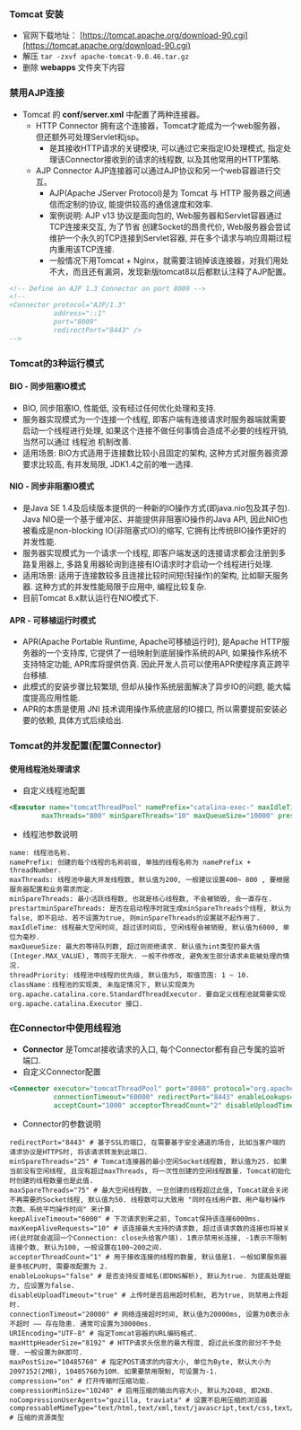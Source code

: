 ### Tomcat 安装
- 官网下载地址： [https://tomcat.apache.org/download-90.cgi](https://tomcat.apache.org/download-90.cgi)
- 解压 `tar -zxvf apache-tomcat-9.0.46.tar.gz`
- 删除 **webapps** 文件夹下内容

### 禁用AJP连接

- Tomcat 的 **conf/server.xml** 中配置了两种连接器。
  - HTTP Connector 拥有这个连接器，Tomcat才能成为一个web服务器，但还额外可处理Servlet和jsp。
    - 是其接收HTTP请求的关键模块, 可以通过它来指定IO处理模式, 指定处理该Connector接收到的请求的线程数, 以及其他常用的HTTP策略.
  - AJP Connector AJP连接器可以通过AJP协议和另一个web容器进行交互。
    - AJP(Apache JServer Protocol)是为 Tomcat 与 HTTP 服务器之间通信而定制的协议, 能提供较高的通信速度和效率.
    - 案例说明: AJP v13 协议是面向包的, Web服务器和Servlet容器通过TCP连接来交互, 为了节省 创建Socket的昂贵代价, Web服务器会尝试维护一个永久的TCP连接到Servlet容器, 并在多个请求与响应周期过程内重用该TCP连接.
    - 一般情况下用Tomcat + Nginx，就需要注销掉该连接器，对我们用处不大，而且还有漏洞，发现新版tomcat8以后都默认注释了AJP配置。

```xml
<!-- Define an AJP 1.3 Connector on port 8009 -->
<!--
<Connector protocol="AJP/1.3"
           address="::1"
           port="8009"
           redirectPort="8443" />
-->
```

### Tomcat的3种运行模式
#### BIO - 同步阻塞IO模式
- BIO, 同步阻塞IO, 性能低, 没有经过任何优化处理和支持.
- 服务器实现模式为一个连接一个线程, 即客户端有连接请求时服务器端就需要启动一个线程进行处理, 如果这个连接不做任何事情会造成不必要的线程开销, 当然可以通过 线程池 机制改善.
- 适用场景: BIO方式适用于连接数比较小且固定的架构, 这种方式对服务器资源要求比较高, 有并发局限, JDK1.4之前的唯一选择.

#### NIO - 同步非阻塞IO模式
- 是Java SE 1.4及后续版本提供的一种新的IO操作方式(即java.nio包及其子包). Java NIO是一个基于缓冲区、并能提供非阻塞IO操作的Java API, 因此NIO也被看成是non-blocking IO(非阻塞式IO)的缩写, 它拥有比传统BIO操作更好的并发性能.
- 服务器实现模式为一个请求一个线程, 即客户端发送的连接请求都会注册到多路复用器上, 多路复用器轮询到连接有IO请求时才启动一个线程进行处理.
- 适用场景: 适用于连接数较多且连接比较时间短(轻操作)的架构, 比如聊天服务器. 这种方式的并发性能局限于应用中, 编程比较复杂.
- 目前Tomcat 8.x默认运行在NIO模式下.

#### APR - 可移植运行时模式
- APR(Apache Portable Runtime, Apache可移植运行时), 是Apache HTTP服务器的一个支持库, 它提供了一组映射到底层操作系统的API, 如果操作系统不支持特定功能, APR库将提供仿真. 因此开发人员可以使用APR使程序真正跨平台移植.
- 此模式的安装步骤比较繁琐, 但却从操作系统层面解决了异步IO的问题, 能大幅度提高应用性能.
- APR的本质是使用 JNI 技术调用操作系统底层的IO接口, 所以需要提前安装必要的依赖, 具体方式后续给出.

### Tomcat的并发配置(配置Connector)
#### 使用线程池处理请求
- 自定义线程池配置

```xml
<Executor name="tomcatThreadPool" namePrefix="catalina-exec-" maxIdleTime="60000"
        maxThreads="800" minSpareThreads="10" maxQueueSize="10000" prestartminSpareThreads="true"/>
```

- 线程池参数说明

```text
name: 线程池名称.
namePrefix: 创建的每个线程的名称前缀, 单独的线程名称为 namePrefix + threadNumber.
maxThreads: 线程池中最大并发线程数, 默认值为200, 一般建议设置400~ 800 , 要根据服务器配置和业务需求而定.
minSpareThreads: 最小活跃线程数, 也就是核心线程数, 不会被销毁, 会一直存在.
prestartminSpareThreads: 是否在启动程序时就生成minSpareThreads个线程, 默认为false, 即不启动. 若不设置为true, 则minSpareThreads的设置就不起作用了.
maxIdleTime: 线程最大空闲时间, 超过该时间后, 空闲线程会被销毁, 默认值为6000, 单位为毫秒.
maxQueueSize: 最大的等待队列数, 超过则拒绝请求. 默认值为int类型的最大值(Integer.MAX_VALUE), 等同于无限大. 一般不作修改, 避免发生部分请求未能被处理的情况.
threadPriority: 线程池中线程的优先级, 默认值为5, 取值范围: 1 ~ 10.
className：线程池的实现类, 未指定情况下, 默认实现类为 org.apache.catalina.core.StandardThreadExecutor. 要自定义线程池就需要实现 org.apache.catalina.Executor 接口.
```

### 在Connector中使用线程池
- **Connector** 是Tomcat接收请求的入口, 每个Connector都有自己专属的监听端口.
- 自定义Connector配置

```xml
<Connector executor="tomcatThreadPool" port="8080" protocol="org.apache.coyote.http11.Http11Nio2Protocol" 
           connectionTimeout="60000" redirectPort="8443" enableLookups="false" maxPostSize="-1" URIEncoding="UTF-8" 
		   acceptCount="1000" acceptorThreadCount="2" disableUploadTimeout="true" maxConnections="10000" SSLEnabled="false"/>
```

- Connector的参数说明

```text
redirectPort="8443" # 基于SSL的端口, 在需要基于安全通道的场合, 比如当客户端的请求协议是HTTPS时, 将该请求转发到此端口.
minSpareThreads="25" # Tomcat连接器的最小空闲Socket线程数, 默认值为25. 如果当前没有空闲线程, 且没有超过maxThreads, 将一次性创建的空闲线程数量. Tomcat初始化时创建的线程数量也是此值.
maxSpareThreads="75" # 最大空闲线程数, 一旦创建的线程超过此值, Tomcat就会关闭不再需要的Socket线程, 默认值为50. 线程数可以大致用 "同时在线用户数、用户每秒操作次数、系统平均操作时间" 来计算.
keepAliveTimeout="6000" # 下次请求到来之前, Tomcat保持该连接6000ms.
maxKeepAliveRequests="10" # 该连接最大支持的请求数, 超过该请求数的连接也将被关闭(此时就会返回一个Connection: close头给客户端). 1表示禁用长连接, -1表示不限制连接个数, 默认为100, 一般设置在100~200之间.
acceptorThreadCount="1" # 用于接收连接的线程的数量, 默认值是1. 一般如果服务器是多核CPU时, 需要改配置为 2.
enableLookups="false" # 是否支持反查域名(即DNS解析), 默认为true. 为提高处理能力, 应设置为false.
disableUploadTimeout="true" # 上传时是否启用超时机制, 若为true, 则禁用上传超时.
connectionTimeout="20000" # 网络连接超时时间, 默认值为20000ms, 设置为0表示永不超时 —— 存在隐患. 通常可设置为30000ms.
URIEncoding="UTF-8" # 指定Tomcat容器的URL编码格式.
maxHttpHeaderSize="8192" # HTTP请求头信息的最大程度, 超过此长度的部分不予处理. 一般设置为8K即可.
maxPostSize="10485760" # 指定POST请求的内容大小, 单位为Byte, 默认大小为2097152(2MB), 10485760为10M. 如果要禁用限制, 可设置为-1.
compression="on" # 打开传输时压缩功能.
compressionMinSize="10240" # 启用压缩的输出内容大小, 默认为2048, 即2KB.
noCompressionUserAgents="gozilla, traviata" # 设置不启用压缩的浏览器
compressableMimeType="text/html,text/xml,text/javascript,text/css,text/plain" # 压缩的资源类型
```
